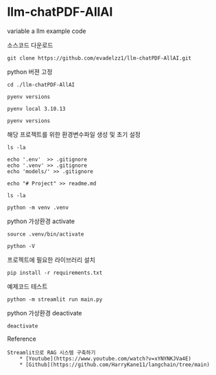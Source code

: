 # llm-chatPDF-AllAI
variable a llm example code

소스코드 다운로드

    git clone https://github.com/evadelzz1/llm-chatPDF-AllAI.git

python 버젼 고정

    cd ./llm-chatPDF-AllAI

    pyenv versions

    pyenv local 3.10.13

    pyenv versions

해당 프로젝트를 위한 환경변수파일 생성 및 초기 설정

    ls -la

    echo '.env'  >> .gitignore
    echo '.venv' >> .gitignore
    echo 'models/' >> .gitignore

    echo "# Project" >> readme.md

    ls -la

    python -m venv .venv

python 가상환경 activate

    source .venv/bin/activate

    python -V

프로젝트에 필요한 라이브러리 설치

    pip install -r requirements.txt

예제코드 테스트

    python -m streamlit run main.py

python 가상환경 deactivate

    deactivate

Reference

    Streamlit으로 RAG 시스템 구축하기
        * [Youtube](https://www.youtube.com/watch?v=xYNYNKJVa4E)
        * [Github](https://github.com/HarryKane11/langchain/tree/main)
